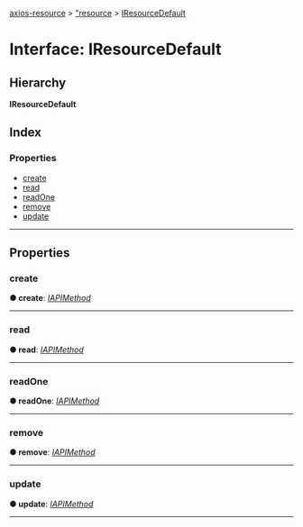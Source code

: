 [axios-resource](../README.md) > ["resource](../modules/_resource_d_.md) > [IResourceDefault](../interfaces/_resource_d_.iresourcedefault.md)

# Interface: IResourceDefault

## Hierarchy

**IResourceDefault**

## Index

### Properties

* [create](_resource_d_.iresourcedefault.md#create)
* [read](_resource_d_.iresourcedefault.md#read)
* [readOne](_resource_d_.iresourcedefault.md#readone)
* [remove](_resource_d_.iresourcedefault.md#remove)
* [update](_resource_d_.iresourcedefault.md#update)

---

## Properties

<a id="create"></a>

###  create

**● create**: *[IAPIMethod](../modules/_resource_d_.md#iapimethod)*

___
<a id="read"></a>

###  read

**● read**: *[IAPIMethod](../modules/_resource_d_.md#iapimethod)*

___
<a id="readone"></a>

###  readOne

**● readOne**: *[IAPIMethod](../modules/_resource_d_.md#iapimethod)*

___
<a id="remove"></a>

###  remove

**● remove**: *[IAPIMethod](../modules/_resource_d_.md#iapimethod)*

___
<a id="update"></a>

###  update

**● update**: *[IAPIMethod](../modules/_resource_d_.md#iapimethod)*

___


